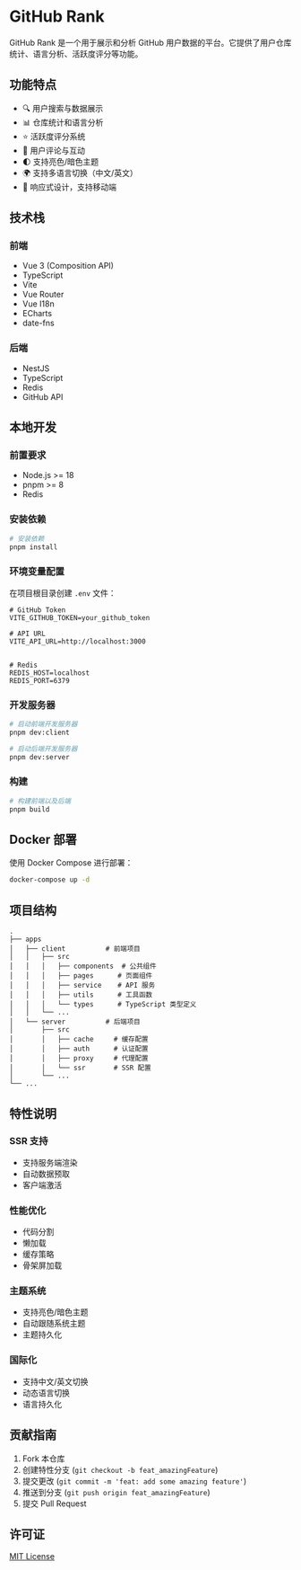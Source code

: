 # GitHub Rank

GitHub Rank 是一个用于展示和分析 GitHub 用户数据的平台。它提供了用户仓库统计、语言分析、活跃度评分等功能。

## 功能特点

- 🔍 用户搜索与数据展示
- 📊 仓库统计和语言分析
- ⭐ 活跃度评分系统
- 💬 用户评论与互动
- 🌓 支持亮色/暗色主题
- 🌍 支持多语言切换（中文/英文）
- 📱 响应式设计，支持移动端

## 技术栈

### 前端

- Vue 3 (Composition API)
- TypeScript
- Vite
- Vue Router
- Vue I18n
- ECharts
- date-fns

### 后端

- NestJS
- TypeScript
- Redis
- GitHub API

## 本地开发

### 前置要求

- Node.js >= 18
- pnpm >= 8
- Redis

### 安装依赖

```bash
# 安装依赖
pnpm install
```

### 环境变量配置

在项目根目录创建 `.env` 文件：

```env
# GitHub Token
VITE_GITHUB_TOKEN=your_github_token

# API URL
VITE_API_URL=http://localhost:3000


# Redis
REDIS_HOST=localhost
REDIS_PORT=6379
```

### 开发服务器

```bash
# 启动前端开发服务器
pnpm dev:client

# 启动后端开发服务器
pnpm dev:server
```

### 构建

```bash
# 构建前端以及后端
pnpm build
```

## Docker 部署

使用 Docker Compose 进行部署：

```bash
docker-compose up -d
```

## 项目结构

```
.
├── apps
│   ├── client          # 前端项目
│   │   ├── src
│   │   │   ├── components  # 公共组件
│   │   │   ├── pages      # 页面组件
│   │   │   ├── service    # API 服务
│   │   │   ├── utils      # 工具函数
│   │   │   └── types      # TypeScript 类型定义
│   │   └── ...
│   └── server          # 后端项目
│       ├── src
│       │   ├── cache     # 缓存配置
│       │   ├── auth      # 认证配置
│       │   ├── proxy     # 代理配置
│       │   └── ssr       # SSR 配置
│       └── ...
└── ...
```

## 特性说明

### SSR 支持

- 支持服务端渲染
- 自动数据预取
- 客户端激活

### 性能优化

- 代码分割
- 懒加载
- 缓存策略
- 骨架屏加载

### 主题系统

- 支持亮色/暗色主题
- 自动跟随系统主题
- 主题持久化

### 国际化

- 支持中文/英文切换
- 动态语言切换
- 语言持久化

## 贡献指南

1. Fork 本仓库
2. 创建特性分支 (`git checkout -b feat_amazingFeature`)
3. 提交更改 (`git commit -m 'feat: add some amazing feature'`)
4. 推送到分支 (`git push origin feat_amazingFeature`)
5. 提交 Pull Request

## 许可证

[MIT License](LICENSE)

```

```
